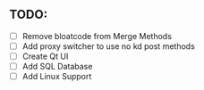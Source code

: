 ## TODO:
- [ ] Remove bloatcode from Merge Methods
- [ ] Add proxy switcher to use no kd post methods
- [ ] Create Qt UI
- [ ] Add SQL Database
- [ ] Add Linux Support